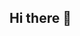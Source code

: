 ## Hi there 👋

<!--# Hi there 👋, I'm Mathujan  

🎓 Undergraduate student at **Sabaragamuwa University of Sri Lanka**  
📚 Pursuing **BSc (Hons) in Information Systems**  
💻 Aspiring **Software Developer** | Passionate about building impactful solutions  

---

## 🚀 Skills & Technologies  

![C](https://img.shields.io/badge/C-00599C?style=for-the-badge&logo=c&logoColor=white)  
![Java](https://img.shields.io/badge/Java-ED8B00?style=for-the-badge&logo=openjdk&logoColor=white)  
![Python](https://img.shields.io/badge/Python-3776AB?style=for-the-badge&logo=python&logoColor=white)  
![HTML5](https://img.shields.io/badge/HTML5-E34F26?style=for-the-badge&logo=html5&logoColor=white)  
![CSS3](https://img.shields.io/badge/CSS3-1572B6?style=for-the-badge&logo=css3&logoColor=white)  
![JavaScript](https://img.shields.io/badge/JavaScript-F7DF1E?style=for-the-badge&logo=javascript&logoColor=black)  

---

## 📂 Featured Projects  

- 🎬 [Movie Ticket Booking Website](https://github.com/Mathujan19/movie-)  
- 🌐 [University Web Project](https://github.com/Mathujan19/uni_web)  

---

## 🌱 Currently Learning  

- **Data Structures & Algorithms (DSA)** with Java  
- **Modern frameworks**: React, Node.js, Django, Spring Boot  
- **Contributing to open-source projects**  

---

## 📊 GitHub Stats  

![Mathujan's GitHub stats](https://github-readme-stats.vercel.app/api?username=Mathujan19&show_icons=true&theme=tokyonight)  
![Top Langs](https://github-readme-stats.vercel.app/api/top-langs/?username=Mathujan19&layout=compact&theme=tokyonight)  

---

## 🌐 Connect with Me  

[![GitHub](https://img.shields.io/badge/GitHub-100000?style=for-the-badge&logo=github&logoColor=white)](https://github.com/Mathujan19)  
[![LinkedIn](https://img.shields.io/badge/LinkedIn-0A66C2?style=for-the-badge&logo=linkedin&logoColor=white)](https://linkedin.com) <!-- Replace with your LinkedIn profile later -->

